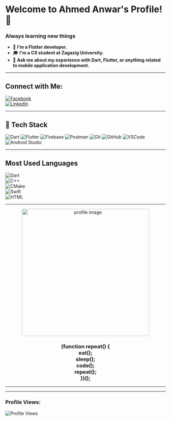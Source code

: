 # Welcome to Ahmed Anwar's Profile! 👋

### Always learning new things

- 💼 **I'm a Flutter developer.**  
- 🎓 **I'm a CS student at Zagazig University.**  
- 🔧 **Ask me about my experience with Dart, Flutter, or anything related to mobile application development.**

---

## Connect with Me:

[![Facebook](https://img.shields.io/badge/Facebook-1877F2?style=for-the-badge&logo=facebook&logoColor=white)](https://facebook.com/ahmedanwar10)  
[![LinkedIn](https://img.shields.io/badge/LinkedIn-0A66C2?style=for-the-badge&logo=linkedin&logoColor=white)](https://linkedin.com/in/ahmed-anwar10)

---

## 🔧 Tech Stack

![Dart](https://img.shields.io/badge/Dart-0175C2?style=for-the-badge&logo=dart&logoColor=white)
![Flutter](https://img.shields.io/badge/Flutter-02569B?style=for-the-badge&logo=flutter&logoColor=white)
![Firebase](https://img.shields.io/badge/Firebase-FFCA28?style=for-the-badge&logo=firebase&logoColor=black)
![Postman](https://img.shields.io/badge/Postman-FF6C37?style=for-the-badge&logo=postman&logoColor=white)
![Git](https://img.shields.io/badge/Git-F05032?style=for-the-badge&logo=git&logoColor=white)
![GitHub](https://img.shields.io/badge/GitHub-181717?style=for-the-badge&logo=github&logoColor=white)
![VSCode](https://img.shields.io/badge/VSCode-0078D4?style=for-the-badge&logo=visual%20studio%20code&logoColor=white)
![Android Studio](https://img.shields.io/badge/Android%20Studio-3DDC84?style=for-the-badge&logo=android%20studio&logoColor=white)

---

## Most Used Languages

![Dart](https://img.shields.io/badge/Dart-63%25-0175C2?style=for-the-badge&logo=dart&logoColor=white)  
![C++](https://img.shields.io/badge/C++-18%25-00599C?style=for-the-badge&logo=cplusplus&logoColor=white)  
![CMake](https://img.shields.io/badge/CMake-14%25-064F8C?style=for-the-badge&logo=cmake&logoColor=white)  
![Swift](https://img.shields.io/badge/Swift-2%25-FA7343?style=for-the-badge&logo=swift&logoColor=white)  
![HTML](https://img.shields.io/badge/HTML-2%25-E34F26?style=for-the-badge&logo=html5&logoColor=white)

---

<div align="center">
    <img src="https://user-images.githubusercontent.com/placeholder-image" alt="profile image" width="400"/>
    <h3>(function repeat() {<br>eat();<br>sleep();<br>code();<br>repeat();<br>})();</h3>
</div>

---

---

### Profile Views:

![Profile Views](https://komarev.com/ghpvc/?username=Ahmedanwar10&color=blue&style=flat-square)

